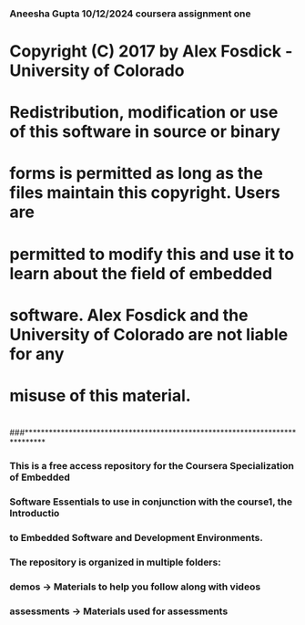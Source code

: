 ### Aneesha Gupta 10/12/2024  coursera assignment one
# Copyright (C) 2017 by Alex Fosdick - University of Colorado
#
# Redistribution, modification or use of this software in source or binary
# forms is permitted as long as the files maintain this copyright. Users are
# permitted to modify this and use it to learn about the field of embedded
# software. Alex Fosdick and the University of Colorado are not liable for any
# misuse of this material.
#
###*****************************************************************************


### This is a free access repository for the Coursera Specialization of Embedded
### Software Essentials to use in conjunction with the course1, the Introductio
### to Embedded Software and Development Environments.

### The repository is organized in multiple folders:
###      demos -> Materials to help you follow along with videos
###   assessments -> Materials used for assessments